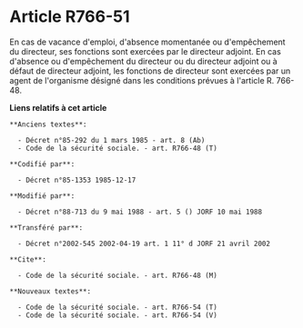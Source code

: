 # Article R766-51

En cas de vacance d'emploi, d'absence momentanée ou d'empêchement du directeur, ses fonctions sont exercées par le directeur
adjoint. En cas d'absence ou d'empêchement du directeur ou du directeur adjoint ou à défaut de directeur adjoint, les
fonctions de directeur sont exercées par un agent de l'organisme désigné dans les conditions prévues à l'article R. 766-48.

**Liens relatifs à cet article**

	**Anciens textes**:

	  - Décret n°85-292 du 1 mars 1985 - art. 8 (Ab)
	  - Code de la sécurité sociale. - art. R766-48 (T)

	**Codifié par**:

	  - Décret n°85-1353 1985-12-17

	**Modifié par**:

	  - Décret n°88-713 du 9 mai 1988 - art. 5 () JORF 10 mai 1988

	**Transféré par**:

	  - Décret n°2002-545 2002-04-19 art. 1 11° d JORF 21 avril 2002

	**Cite**:

	  - Code de la sécurité sociale. - art. R766-48 (M)

	**Nouveaux textes**:

	  - Code de la sécurité sociale. - art. R766-54 (T)
	  - Code de la sécurité sociale. - art. R766-54 (V)
